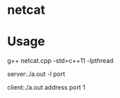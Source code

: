 # netcat

# Usage
g++ netcat.cpp -std=c++11 -lpthread

server:./a.out -l port 

client:./a.out address port
1
